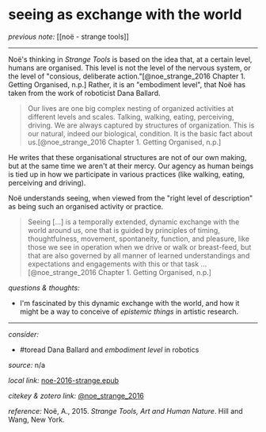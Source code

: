 # seeing as exchange with the world

_previous note:_ [[noë - strange tools]]

---

Noë's thinking in _Strange Tools_ is based on the idea that, at a certain level, humans are organised. This level is not the level of the nervous system, or the level of "consious, deliberate action."[@noe_strange_2016 Chapter 1. Getting Organised, n.p.] Rather, it is an "embodiment level", that Noë has taken from the work of roboticist Dana Ballard.

>Our lives are one big complex nesting of organized activities at different levels and scales. Talking, walking, eating, perceiving, driving. We are always captured by structures of organization. This is our natural, indeed our biological, condition. It is the basic fact about us.[@noe_strange_2016 Chapter 1. Getting Organised, n.p.]

He writes that these organisational structures are not of our own making, but at the same time we aren't at their mercy. Our agency as human beings is tied up in how we participate in various practices (like walking, eating, perceiving and driving).

Noë understands seeing, when viewed from the "right level of description" as being such an organised activity or practice. 

>Seeing [...] is a temporally extended, dynamic exchange with the world around us, one that is guided by principles of timing, thoughtfulness, movement, spontaneity, function, and pleasure, like those we see in operation when we drive or walk or breast-feed, but that are also governed by all manner of learned understandings and expectations and engagements with this or that task ... [@noe_strange_2016 Chapter 1. Getting Organised, n.p.]


_questions & thoughts:_

- I'm fascinated by this dynamic exchange with the world, and how it might be a way to conceive of _epistemic things_ in artistic research. 

--- 

_consider:_

- #toread Dana Ballard and _embodiment level_ in robotics


_source:_ n/a

_local link:_ [noe-2016-strange.epub](hook://file/mT3dr3uDv?p=RHJvcGJveC9iaWJsaW9ncmFwaHkgcGRmcw==&n=noe-2016-strange.epub)

_citekey & zotero link:_ [@noe_strange_2016](zotero://select/items/1_2YWDYY3Z)

_reference:_ Noë, A., 2015. _Strange Tools, Art and Human Nature_. Hill and Wang, New York.